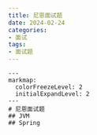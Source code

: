 ```yaml
---
title: 尼恩面试题
date: 2024-02-24
categories:
- 面试
tags:
- 面试题
---
```


```markmap
---
markmap:
  colorFreezeLevel: 2
  initialExpandLevel: 2
---
# 尼恩面试题
## JVM
## Spring
```
